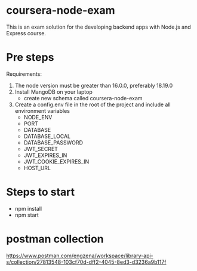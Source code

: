 # coursera-node-exam
This is an exam solution for the developing backend apps with Node.js and Express course.

# Pre steps
Requirements:
1. The node version must be greater than 16.0.0, preferably 18.19.0
2. Install MangoDB on your laptop
    * create new schema called coursera-node-exam
3. Create a config.env file in the root of the project and include all environment variables
    * NODE_ENV
    * PORT
    * DATABASE
    * DATABASE_LOCAL
    * DATABASE_PASSWORD
    * JWT_SECRET
    * JWT_EXPIRES_IN
    * JWT_COOKIE_EXPIRES_IN
    * HOST_URL

# Steps to start
   * npm install
   * npm start

# postman collection 

https://www.postman.com/engzena/workspace/library-api-s/collection/27813548-103cf70d-dff2-4045-8ed3-d3236a9b117f
